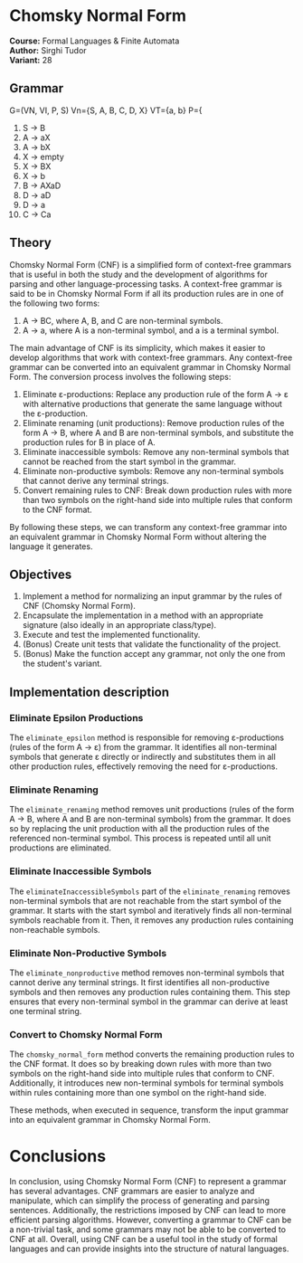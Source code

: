 # Chomsky Normal Form

**Course:** Formal Languages & Finite Automata  
**Author:** Sirghi Tudor \
**Variant:** 28

## Grammar


G=(VN, VI, P, S) Vn={S, A, B, C, D, X} VT={a, b}
P={ 
1. S → B
2. A → aX
3. A → bX
4. X → empty
5. X → BX
6. X → b
7. B → AXaD
8. D → aD
9. D → a
10. C → Ca 
## Theory

Chomsky Normal Form (CNF) is a simplified form of context-free grammars that is useful in both the study and the development of algorithms for parsing and other language-processing tasks. A context-free grammar is said to be in Chomsky Normal Form if all its production rules are in one of the following two forms:

1. A -> BC, where A, B, and C are non-terminal symbols.
2. A -> a, where A is a non-terminal symbol, and a is a terminal symbol. 

The main advantage of CNF is its simplicity, which makes it easier to develop algorithms that work with context-free grammars. Any context-free grammar can be converted into an equivalent grammar in Chomsky Normal Form. The conversion process involves the following steps:

1. Eliminate ε-productions: Replace any production rule of the form A -> ε with alternative productions that generate the same language without the ε-production.
2. Eliminate renaming (unit productions): Remove production rules of the form A -> B, where A and B are non-terminal symbols, and substitute the production rules for B in place of A.
3. Eliminate inaccessible symbols: Remove any non-terminal symbols that cannot be reached from the start symbol in the grammar.
4. Eliminate non-productive symbols: Remove any non-terminal symbols that cannot derive any terminal strings.
5. Convert remaining rules to CNF: Break down production rules with more than two symbols on the right-hand side into multiple rules that conform to the CNF format.

By following these steps, we can transform any context-free grammar into an equivalent grammar in Chomsky Normal Form without altering the language it generates.

## Objectives

1. Implement a method for normalizing an input grammar by the rules of CNF (Chomsky Normal Form).
2. Encapsulate the implementation in a method with an appropriate signature (also ideally in an appropriate class/type).
3. Execute and test the implemented functionality.
4. (Bonus) Create unit tests that validate the functionality of the project.
5. (Bonus) Make the function accept any grammar, not only the one from the student's variant.

## Implementation description

### Eliminate Epsilon Productions

The `eliminate_epsilon` method is responsible for removing ε-productions (rules of the form A -> ε) from the grammar. It identifies all non-terminal symbols that generate ε directly or indirectly and substitutes them in all other production rules, effectively removing the need for ε-productions.


### Eliminate Renaming
The `eliminate_renaming` method removes unit productions (rules of the form A -> B, where A and B are non-terminal symbols) from the grammar. It does so by replacing the unit production with all the production rules of the referenced non-terminal symbol. This process is repeated until all unit productions are eliminated.


### Eliminate Inaccessible Symbols

The `eliminateInaccessibleSymbols` part of the `eliminate_renaming` removes non-terminal symbols that are not reachable from the start symbol of the grammar. It starts with the start symbol and iteratively finds all non-terminal symbols reachable from it. Then, it removes any production rules containing non-reachable symbols.



### Eliminate Non-Productive Symbols

The `eliminate_nonproductive` method removes non-terminal symbols that cannot derive any terminal strings. It first identifies all non-productive symbols and then removes any production rules containing them. This step ensures that every non-terminal symbol in the grammar can derive at least one terminal string.



### Convert to Chomsky Normal Form
The `chomsky_normal_form` method converts the remaining production rules to the CNF format. It does so by breaking down rules with more than two symbols on the right-hand side into multiple rules that conform to CNF. Additionally, it introduces new non-terminal symbols for terminal symbols within rules containing more than one symbol on the right-hand side.


These methods, when executed in sequence, transform the input grammar into an equivalent grammar in Chomsky Normal Form.



# Conclusions
In conclusion, using Chomsky Normal Form (CNF) to represent a grammar has several advantages. CNF grammars are easier to analyze and manipulate, which can simplify the process of generating and parsing sentences. 
Additionally, the restrictions imposed by CNF can lead to more efficient parsing algorithms. 
However, converting a grammar to CNF can be a non-trivial task, and some grammars may not be able to be converted to CNF at all. 
Overall, using CNF can be a useful tool in the study of formal languages and can provide insights into the structure of natural languages.
